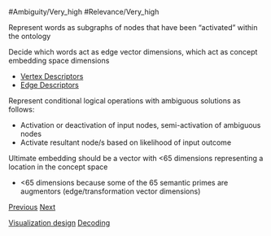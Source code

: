 #Ambiguity/Very_high
#Relevance/Very_high

Represent words as subgraphs of nodes that have been “activated” within the ontology

Decide which words act as edge vector dimensions, which act as concept embedding space dimensions
- [Vertex Descriptors](Ontology-Vertex-Representation)
- [Edge Descriptors](Ontology-Edge-Representation.md)

Represent conditional logical operations with ambiguous solutions as follows:
- Activation or deactivation of input nodes, semi-activation of ambiguous nodes
- Activate resultant node/s based on likelihood of input outcome

Ultimate embedding should be a vector with <65 dimensions representing a location in the concept space
- <65 dimensions because some of the 65 semantic primes are augmentors (edge/transformation vector dimensions)

[Previous](Reduced-English-to-Ontology-Language)
[Next](Extrapolating-Embeddings-to-Subtokens.md)

[Visualization design](Ontology-Visualizations.md)
[Decoding](Decoding-Embeddings.md)